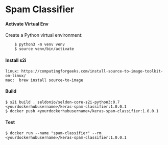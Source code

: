# **Spam Classifier**



#### Activate Virtual Env

Create a Python virtual environment:

```
    $ python3 -m venv venv
    $ source venv/bin/activate
```

#### Install s2i


    linux: https://computingforgeeks.com/install-source-to-image-toolkit-on-linux/
    mac:  brew install source-to-image


#### Build

```
$ s2i build . seldonio/seldon-core-s2i-python3:0.7 <yourdockerhubusername>/keras-spam-classifier:1.0.0.1
$ docker push <yourdockerhubusername>/keras-spam-classifier:1.0.0.1
```

#### Test

```
$ docker run --name "spam-classifier" --rm <yourdockerhubusername>/keras-spam-classifier:1.0.0.1

```




